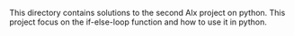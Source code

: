This directory contains solutions to the second Alx project on python. This project focus on the if-else-loop function and how to use it in python. 
